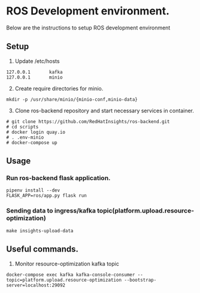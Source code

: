 # ROS Development environment.
Below are the instructions to setup ROS development environment

## Setup

1. Update /etc/hosts

```
127.0.0.1       kafka
127.0.0.1       minio
```
2. Create require directories for minio.
```
mkdir -p /usr/share/minio/{minio-conf,minio-data}
```

3. Clone ros-backend repository and start necessary services in container.
```
# git clone https://github.com/RedHatInsights/ros-backend.git
# cd scripts
# docker login quay.io
# . .env-minio
# docker-compose up
```

## Usage

### Run ros-backend flask application.

```
pipenv install --dev
FLASK_APP=ros/app.py flask run
```

### Sending data to ingress/kafka topic(platform.upload.resource-optimization)
```
make insights-upload-data
```


## Useful commands.

1. Monitor resource-optimization kafka topic
```
docker-compose exec kafka kafka-console-consumer --topic=platform.upload.resource-optimization --bootstrap-server=localhost:29092

```